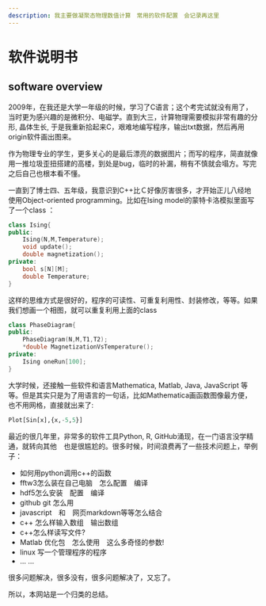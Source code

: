 ```yaml
---
description: 我主要做凝聚态物理数值计算　常用的软件配置　会记录再这里
---
```


# 软件说明书

## software overview

2009年，在我还是大学一年级的时候，学习了C语言；这个考完试就没有用了，当时更为感兴趣的是微积分、电磁学。直到大三，计算物理需要模拟非常有趣的分形, 晶体生长, 于是我重新拾起来C，艰难地编写程序，输出txt数据，然后再用origin软件画出图来。

作为物理专业的学生，更多关心的是最后漂亮的数据图片；而写的程序，简直就像用一推垃圾歪扭搭建的高楼，到处是bug，临时的补漏，稍有不慎就会塌方。写完之后自己也根本看不懂。

一直到了博士四、五年级，我意识到C++比Ｃ好像厉害很多，才开始正儿八经地使用Object-oriented programming。比如在Ising model的蒙特卡洛模拟里面写了一个class ：

```cpp
class Ising{
public:
    Ising(N,M,Temperature);
    void update();
    double magnetization();
private:
    bool s[N][M];
    double Temperature;
}
```

这样的思维方式是很好的，程序的可读性、可重复利用性、封装修改，等等。如果我们想画一个相图，就可以重复利用上面的class

```cpp
class PhaseDiagram{
public:
    PhaseDiagram(N,M,T1,T2);
    *double MagnetizationVsTemperature();
private:
    Ising oneRun[100];
}
```



大学时候，还接触一些软件和语言Mathematica, Matlab, Java, JavaScript 等等。但是其实只是为了用语言的一句话，比如Mathematica画函数图像最方便，也不用网格，直接就出来了:

```python
Plot[Sin[x],{x,-5,5}]
```

最近的很几年里，非常多的软件工具Python, R, GitHub涌现，在一门语言没学精通，就转向其他　也是很尴尬的。很多时候，时间浪费再了一些技术问题上，举例子：

* 如何用python调用c++的函数
* fftw3怎么装在自己电脑　怎么配置　编译
* hdf5怎么安装　配置　编译
* github git 怎么用
* javascript　和　网页markdown等等怎么结合
* c++ 怎么样输入数组　输出数组
* c++怎么样读写文件?
* Matlab 优化包　怎么使用　这么多奇怪的参数!
* linux 写一个管理程序的程序
* ... ...

很多问题解决，很多没有，很多问题解决了，又忘了。

所以，本网站是一个归类的总结。



